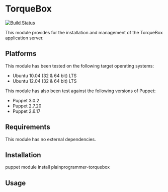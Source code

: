 TorqueBox
=========

[![Build Status](https://travis-ci.org/plainprogrammer/puppet-torquebox.png)](https://travis-ci.org/plainprogrammer/puppet-torquebox)

This module provides for the installation and management of the TorqueBox application server.

Platforms
---------

This module has been tested on the following target operating systems:

* Ubuntu 10.04 (32 & 64 bit) LTS
* Ubuntu 12.04 (32 & 64 bit) LTS

This module has also been test against the following versions of Puppet:

* Puppet 3.0.2
* Puppet 2.7.20
* Puppet 2.6.17

Requirements
------------

This module has no external dependencies.

Installation
------------

puppet module install plainprogrammer-torquebox

Usage
-----


